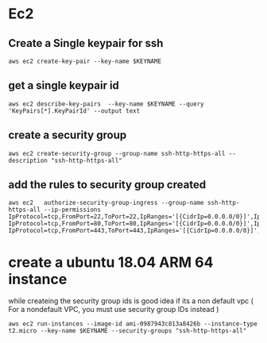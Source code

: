# Ec2 

## Create a Single keypair for ssh
```
aws ec2 create-key-pair --key-name $KEYNAME
```

## get a single keypair id 
```
aws ec2 describe-key-pairs  --key-name $KEYNAME --query 'KeyPairs[*].KeyPairId' --output text
```

## create a security group 
```
aws ec2 create-security-group --group-name ssh-http-https-all --description "ssh-http-https-all"
```

## add the rules to security group created 
```
aws ec2   authorize-security-group-ingress --group-name ssh-http-https-all --ip-permissions IpProtocol=tcp,FromPort=22,ToPort=22,IpRanges='[{CidrIp=0.0.0.0/0}]',Ipv6Ranges='[{CidrIpv6=::/0}]' IpProtocol=tcp,FromPort=80,ToPort=80,IpRanges='[{CidrIp=0.0.0.0/0}]',Ipv6Ranges='[{CidrIpv6=::/0}]' IpProtocol=tcp,FromPort=443,ToPort=443,IpRanges='[{CidrIp=0.0.0.0/0}]',Ipv6Ranges='[{CidrIpv6=::/0}]'
```



# create a ubuntu 18.04 ARM 64 instance 

while createing the security group ids is good idea if its a non default vpc ( For a nondefault VPC, you must use security group IDs instead )
```
aws ec2 run-instances --image-id ami-0987943c813a8426b --instance-type t2.micro --key-name $KEYNAME --security-groups "ssh-http-https-all"
```






